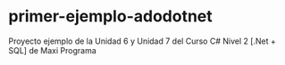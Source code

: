 # primer-ejemplo-adodotnet
Proyecto ejemplo de la Unidad 6 y Unidad 7 del Curso C# Nivel 2 [.Net + SQL] de Maxi Programa
